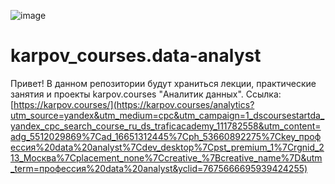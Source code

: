 ![image](https://github.com/user-attachments/assets/a5d5bcea-9bf2-4c33-9567-1ccef3190039)
# karpov_courses.data-analyst
Привет! В данном репозитории будут храниться лекции, практические занятия и проекты  karpov.courses  "Аналитик данных". Ссылка: [https://karpov.courses/](https://karpov.courses/analytics?utm_source=yandex&utm_medium=cpc&utm_campaign=1_dscoursestartda_yandex_cpc_search_course_ru_ds_traficacademy_111782558&utm_content=adg_5512029869%7Cad_16651312445%7Cph_53660892275%7Ckey_профессия%20data%20analyst%7Cdev_desktop%7Cpst_premium_1%7Crgnid_213_Москва%7Cplacement_none%7Ccreative_%7Bcreative_name%7D&utm_term=профессия%20data%20analyst&yclid=7675666695939424255)
